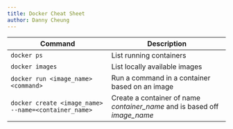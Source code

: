 ```yaml
---
title: Docker Cheat Sheet
author: Danny Cheung
---
```


| Command | Description |
| ------- | - |
| ```docker ps``` | List running containers |
| ```docker images``` | List locally available images |
| ```docker run <image_name> <command>``` | Run a command in a container based on an image |
| ```docker create <image_name> --name=<container_name>``` | Create a container of name <var>container_name</var> and is based off <var>image_name</var> |
